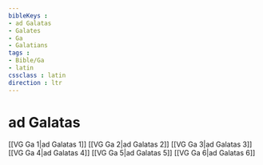 ```yaml
---
bibleKeys : 
- ad Galatas
- Galates
- Ga
- Galatians
tags : 
- Bible/Ga
- latin
cssclass : latin
direction : ltr
---
```


# ad Galatas

[[VG Ga 1|ad Galatas 1]]
[[VG Ga 2|ad Galatas 2]]
[[VG Ga 3|ad Galatas 3]]
[[VG Ga 4|ad Galatas 4]]
[[VG Ga 5|ad Galatas 5]]
[[VG Ga 6|ad Galatas 6]]
